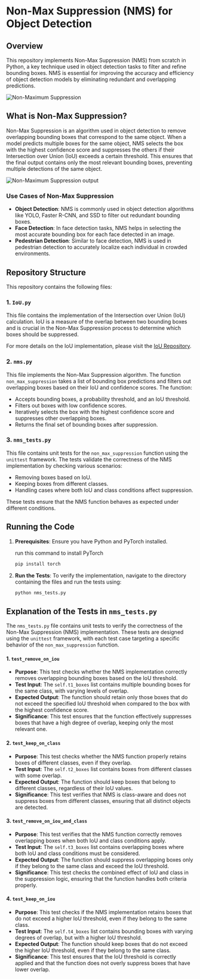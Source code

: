 # Non-Max Suppression (NMS) for Object Detection

## Overview

This repository implements Non-Max Suppression (NMS) from scratch in Python, a key technique used in object detection tasks to filter and refine bounding boxes. NMS is essential for improving the accuracy and efficiency of object detection models by eliminating redundant and overlapping predictions.

![Non-Maximum Suppression](https://media.licdn.com/dms/image/v2/D4D12AQHRMh0c5QaVBw/article-cover_image-shrink_720_1280/article-cover_image-shrink_720_1280/0/1716188730720?e=1729728000&v=beta&t=BIxRLf6ASMHNdQslsdh2-1c5r8iV0OP_uSUQiMFHQmg)

## What is Non-Max Suppression?

Non-Max Suppression is an algorithm used in object detection to remove overlapping bounding boxes that correspond to the same object. When a model predicts multiple boxes for the same object, NMS selects the box with the highest confidence score and suppresses the others if their Intersection over Union (IoU) exceeds a certain threshold. This ensures that the final output contains only the most relevant bounding boxes, preventing multiple detections of the same object.

![Non-Maximum Suppression output](https://learnopencv.com/wp-content/uploads/2023/07/non-maximum-suppression-1024x539.png)

### Use Cases of Non-Max Suppression

- **Object Detection**: NMS is commonly used in object detection algorithms like YOLO, Faster R-CNN, and SSD to filter out redundant bounding boxes.
- **Face Detection**: In face detection tasks, NMS helps in selecting the most accurate bounding box for each face detected in an image.
- **Pedestrian Detection**: Similar to face detection, NMS is used in pedestrian detection to accurately localize each individual in crowded environments.

## Repository Structure

This repository contains the following files:

### 1. `IoU.py`

This file contains the implementation of the Intersection over Union (IoU) calculation. IoU is a measure of the overlap between two bounding boxes and is crucial in the Non-Max Suppression process to determine which boxes should be suppressed.

For more details on the IoU implementation, please visit the [IoU Repository](https://github.com/matin-ghorbani/IoU-from-Scratch).

### 2. `nms.py`

This file implements the Non-Max Suppression algorithm. The function `non_max_suppression` takes a list of bounding box predictions and filters out overlapping boxes based on their IoU and confidence scores. The function:

- Accepts bounding boxes, a probability threshold, and an IoU threshold.
- Filters out boxes with low confidence scores.
- Iteratively selects the box with the highest confidence score and suppresses other overlapping boxes.
- Returns the final set of bounding boxes after suppression.

### 3. `nms_tests.py`

This file contains unit tests for the `non_max_suppression` function using the `unittest` framework. The tests validate the correctness of the NMS implementation by checking various scenarios:

- Removing boxes based on IoU.
- Keeping boxes from different classes.
- Handling cases where both IoU and class conditions affect suppression.

These tests ensure that the NMS function behaves as expected under different conditions.

## Running the Code

1. **Prerequisites**: Ensure you have Python and PyTorch installed.

    run this command to install PyTorch

    ```bash
    pip install torch
    ```

2. **Run the Tests**: To verify the implementation, navigate to the directory containing the files and run the tests using:

    ```bash
    python nms_tests.py
    ```

## Explanation of the Tests in `nms_tests.py`

The `nms_tests.py` file contains unit tests to verify the correctness of the Non-Max Suppression (NMS) implementation. These tests are designed using the `unittest` framework, with each test case targeting a specific behavior of the `non_max_suppression` function.

#### 1. `test_remove_on_iou`

- **Purpose**: This test checks whether the NMS implementation correctly removes overlapping bounding boxes based on the IoU threshold.
- **Test Input**: The `self.t1_boxes` list contains multiple bounding boxes for the same class, with varying levels of overlap.
- **Expected Output**: The function should retain only those boxes that do not exceed the specified IoU threshold when compared to the box with the highest confidence score.
- **Significance**: This test ensures that the function effectively suppresses boxes that have a high degree of overlap, keeping only the most relevant one.

#### 2. `test_keep_on_class`

- **Purpose**: This test checks whether the NMS function properly retains boxes of different classes, even if they overlap.
- **Test Input**: The `self.t2_boxes` list contains boxes from different classes with some overlap.
- **Expected Output**: The function should keep boxes that belong to different classes, regardless of their IoU values.
- **Significance**: This test verifies that NMS is class-aware and does not suppress boxes from different classes, ensuring that all distinct objects are detected.

#### 3. `test_remove_on_iou_and_class`

- **Purpose**: This test verifies that the NMS function correctly removes overlapping boxes when both IoU and class conditions apply.
- **Test Input**: The `self.t3_boxes` list contains overlapping boxes where both IoU and class conditions must be considered.
- **Expected Output**: The function should suppress overlapping boxes only if they belong to the same class and exceed the IoU threshold.
- **Significance**: This test checks the combined effect of IoU and class in the suppression logic, ensuring that the function handles both criteria properly.

#### 4. `test_keep_on_iou`

- **Purpose**: This test checks if the NMS implementation retains boxes that do not exceed a higher IoU threshold, even if they belong to the same class.
- **Test Input**: The `self.t4_boxes` list contains bounding boxes with varying degrees of overlap, but with a higher IoU threshold.
- **Expected Output**: The function should keep boxes that do not exceed the higher IoU threshold, even if they belong to the same class.
- **Significance**: This test ensures that the IoU threshold is correctly applied and that the function does not overly suppress boxes that have lower overlap.
